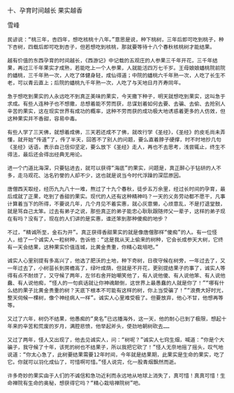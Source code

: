 十、孕育时间越长 果实越香

雪峰


    民谚说：“桃三年，杏四年，想吃核桃十八年。”意思是说，种下桃树，三年后即可吃到桃子，种下杏树，四载后即可吃到杏子，但若想吃到核桃，那就要等待十八个春秋核桃树才能结果。

    越有价值的东西孕育的时间越长，《西游记》中记载的五观庄的人参果三千年开花，三千年结果，再过三千年果实才成熟，若能吃上一个人参果，人就能活四万七千岁。王母娘娘蟠桃院前院的蟠桃，三千年熟一次，人吃了体健身轻，成仙得道；中院的蟠桃六千年熟一次，人吃了长生不老，可以青云直上；后院的蟠桃九千年熟一次，人吃了与天地日月齐寿同年。

    急于想吃到果实的人永远吃不到真正美味的果实，今天撒下种子，明天就想吃到果实，这叫急于求成。有些人连种子也不想撒，总想着能不劳而获，总谋划着如何去要、去骗、去偷、去抢别人辛苦的果实，这在现实世界有成功的概率，这种不劳而获的成功极大地诱惑着更多的人仿效，但这种果实并不香甜，容易中毒。

    有些人学了三天佛，就想着成佛，三天若还成不了佛，就改行学《圣经》，《圣经》的皮毛尚未弄懂，就开始“传道”了，传了半天，回答不了别人的问题，要么直着脖子硬撑，时不时地抄几句《圣经》话语，表示自己信仰坚定，要么放下《圣经》走人，再也不去思考，浅尝辄止，终生不得法，最后还会得出经典无用论。

    进一个门道比海深，只要钻进去，就可以获得“海底”的果实，问题是，真正醉心于钻研的人不多，走马观花、沽名钓誉的人却不少，这也就是说当今时代浮躁的深层原因。

    唐僧西天取经，经历九九八十一难，熬过了十九个春秋，徒步五万余里，经过长时间的孕育，最后成就了正果，吃到了香甜的果实。现代的人还有这种精神吗？一天的义务劳动都不愿干，凡事计算着当下的所得，不要说几年，几个月见不着实惠，就心灰意懒，心烦意乱，不是打退堂鼓，就是骂自己太笨。过去有弟子之说，那些真正的弟子能忠心耿耿跟随师父一辈子，这样的弟子现在有吗？没有了，现在的人们讲的是实惠，谁还笨到那种傻痴的地步？

    不过，“精诚所至，金石为开”。真正获得香甜果实的就是像唐僧那样“傻痴”的人。有一位怪人，给了一个诚实人一粒树种，告诉他：“这是我从天上偷来的树种，它会长成参天大树，它终有一天会结果，这种果实价值连城，比黄金贵重，你精心栽培吧。”

    诚实人心里别提有多高兴了，他选了肥沃的土地，种下奇树，日夜守候在树旁，一年过去了，又一年过去了，小树苗长到房檐高了，绿叶成荫，但就是不开花，更别提结果子的事了，诚实人等得有点不耐烦了，又守候了两年，左邻右舍开始嘲笑他了，有人说他傻、有人说他笨、有人说他蠢、有人说他痴，“怪人的一句疯话就让你神魂颠倒，这世界上最愚蠢的人就是你了！”“哪有什么结的果子比黄金贵重的树？天底下根本不可能有这样的树，你上当受骗了！”“浪费大好时光，整天伺候一棵树，像个神经病人一样”。诚实人心里难受极了。但要放弃，他心不甘，他想再等等。

    又过了六年，树仍不结果，他愚痴的“臭名”已远播海外，这一天，他的耐心已到了极限，想起十年来的辛苦和荒废的岁月，满腔悲愤，他举起斧头，使劲地朝树砍去……

    又过了两年，怪人又出现了，他去见诚实人，问：“树呢？”诚实人七窍生烟，喊道：“你是个大骗子，我守候了十年，该死的树也不结果子，所以我把它砍了！”怪人无奈地摇了摇头，叹气地说道：“你太心急了，此树要结果需要12年时间，今年就是结果期，此果实是生命的果实，吃了它。你就可以羽化成仙了，可惜啊可惜。”怪人说完，化一股青烟飘然而逝。

    许多奇妙的果实由于人们的不诚信和急功近利而永远地从地球上消失了，真可惜！真真可惜！生命禅院有生命的奥秘，想获得它吗？“精心栽培禅院树”吧。



